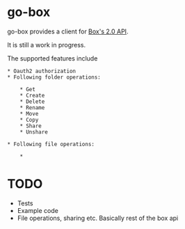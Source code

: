 go-box
=======

go-box provides a client for [Box's 2.0 API](http://developers.box.com/docs/).

It is still a work in progress.

The supported features include

    * Oauth2 authorization
    * Following folder operations:

        * Get
        * Create
        * Delete
        * Rename
        * Move
        * Copy
        * Share
        * Unshare

    * Following file operations:

        * 


TODO
=======

* Tests
* Example code
* File operations, sharing etc. Basically rest of the box api

